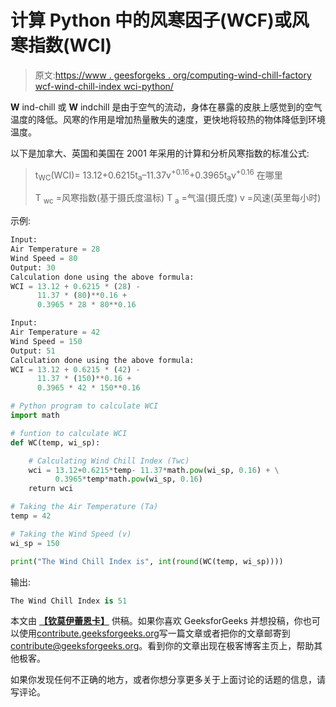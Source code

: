 # 计算 Python 中的风寒因子(WCF)或风寒指数(WCI)

> 原文:[https://www . geesforgeks . org/computing-wind-chill-factory wcf-wind-chill-index wci-python/](https://www.geeksforgeeks.org/calculating-wind-chill-factorwcf-wind-chill-indexwci-python/)

**W** ind-chill 或 **W** indchill 是由于空气的流动，身体在暴露的皮肤上感觉到的空气温度的降低。风寒的作用是增加热量散失的速度，更快地将较热的物体降低到环境温度。

以下是加拿大、英国和美国在 2001 年采用的计算和分析风寒指数的标准公式:

> t<sub>WC</sub>(WCI)= 13.12+0.6215t<sub>a</sub>–11.37v<sup>+0.16</sup>+0.3965t<sub>a</sub>v<sup>+0.16</sup>
> 在哪里
> 
> T <sub>wc</sub> =风寒指数(基于摄氏度温标)
> T <sub>a</sub> =气温(摄氏度)
> v =风速(英里每小时)

示例:

```py
Input: 
Air Temperature = 28
Wind Speed = 80
Output: 30
Calculation done using the above formula:
WCI = 13.12 + 0.6215 * (28) - 
      11.37 * (80)**0.16 + 
      0.3965 * 28 * 80**0.16

```

```py
Input: 
Air Temperature = 42
Wind Speed = 150
Output: 51
Calculation done using the above formula:
WCI = 13.12 + 0.6215 * (42) - 
      11.37 * (150)**0.16 + 
      0.3965 * 42 * 150**0.16

```

```py
# Python program to calculate WCI
import math

# funtion to calculate WCI
def WC(temp, wi_sp):

    # Calculating Wind Chill Index (Twc)
    wci = 13.12+0.6215*temp- 11.37*math.pow(wi_sp, 0.16) + \
          0.3965*temp*math.pow(wi_sp, 0.16)
    return wci

# Taking the Air Temperature (Ta) 
temp = 42

# Taking the Wind Speed (v) 
wi_sp = 150

print("The Wind Chill Index is", int(round(WC(temp, wi_sp))))
```

输出:

```py
The Wind Chill Index is 51

```

本文由 [**【钦莫伊蕾恩卡】**](https://auth.geeksforgeeks.org/profile.php?user=lenkachinmoy) 供稿。如果你喜欢 GeeksforGeeks 并想投稿，你也可以使用[contribute.geeksforgeeks.org](http://www.contribute.geeksforgeeks.org)写一篇文章或者把你的文章邮寄到 contribute@geeksforgeeks.org。看到你的文章出现在极客博客主页上，帮助其他极客。

如果你发现任何不正确的地方，或者你想分享更多关于上面讨论的话题的信息，请写评论。